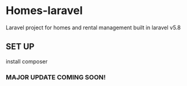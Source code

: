 # Homes-laravel
Laravel project for homes and rental management built in laravel v5.8
## SET UP
install composer

### MAJOR UPDATE COMING SOON! 


